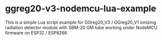 # ggreg20-v3-nodemcu-lua-example
This is a simple Lua script example for GGreg20_V3 / GGreg20_V1 ionizing radiation detector module with SBM-20 GM tube working under NodeMCU firmware on ESP32 / ESP8266
